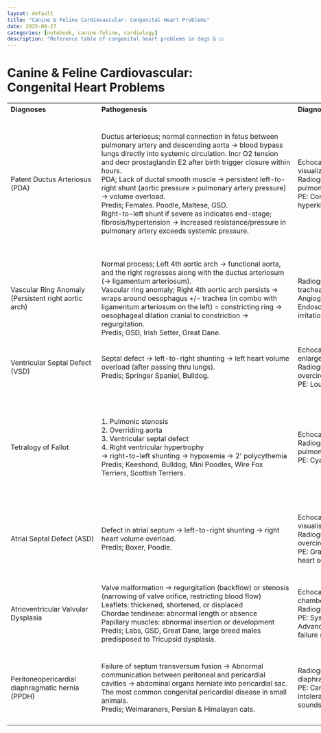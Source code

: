 ```yaml
---
layout: default
title: "Canine & Feline Cardiovascular: Congenital Heart Problems"
date: 2025-08-27
categories: [notebook, canine-feline, cardiology]
description: "Reference table of congenital heart problems in dogs & cats — diagnostics, treatment, and key exam pearls."
---
```


<h1>Canine & Feline Cardiovascular: Congenital Heart Problems</h1>

<div class='prose max-w-none'>
<table border="0" cellpadding="0" cellspacing="0" style="border-collapse:
 collapse;table-layout:fixed;width:1399pt" width="1867">
<col width="199"/>
<col span="3" width="463"/>
<col width="279"/>
<tr height="27">
<th align="left" class="xl67" height="27" width="199">Diagnoses</th>
<th align="left" class="xl67" width="463">Pathogenesis</th>
<th align="left" class="xl67" width="463">Diagnosis</th>
<th align="left" class="xl67" width="463">Treatment</th>
<th align="left" class="xl67" width="279">Prognosis</th>
</tr>
<tr height="320">
<td align="left" class="xl66" height="320" width="199">Patent Ductus Arteriosus (PDA)</td>
<td align="left" class="xl66" width="463">Ductus arteriosus;
  normal connection in fetus between pulmonary artery and descending aorta →
  blood bypass lungs directly into systemic circulation. Incr O2 tension and
  decr prostaglandin E2 after birth trigger closure within hours.<br/>
    PDA; Lack of ductal smooth muscle → persistent <font class="font6">left-to-right</font><font class="font5"> shunt (aortic pressure &gt; pulmonary artery pressure) → </font><font class="font6">volume overload</font><font class="font5">.<br/>
    Predis; </font><font class="font13">Females</font><font class="font14">. </font><font class="font15">Poodle, Maltese, GSD.</font><font class="font5"><br/>
    Right-to-left shunt if severe as indicates end-stage; fibrosis/hypertension
  → increased resistance/pressure in pulmonary artery exceeds systemic
  pressure.</font></td>
<td align="left" class="xl66" width="463"><font class="font7">Echocardiogram:</font><font class="font5"> </font><font class="font6">Left atrial/ventricular enlargement</font><font class="font5">, PDA visualization, mitral regurgitation.<br/>
</font><font class="font7">Radiographs:</font><font class="font5"> Enlarged
  left heart, aneurysmal aorta, pulmonary overcirculation.<br/>
</font><font class="font7">PE:</font><font class="font5"> </font><font class="font6">Continuous left basilar</font><font class="font5"> murmur
  (washing machine), hyperkinetic </font><font class="font6">bounding</font><font class="font5"> pulses.</font></td>
<td align="left" class="xl66" width="463">Interventional
  catheterization; <font class="font6">coil embolisation</font><font class="font5">/<br/>
    vascular plug. (Most PDAs are </font><font class="font6">funnel</font><font class="font5"> shaped with base at aorta and tip at pulmonary artery).<br/>
    Surgical </font><font class="font6">ligation</font><font class="font5">; If
  </font><font class="font6">cylindrical</font><font class="font5"> PDA. (Or
  'Nickel-titanium devices Amplatz Canine Ductal Occluder' for cylindrical PDA
  in future)<br/>
    Medical (CHF): Oxygen, diuretics, ACE inhibitors.</font></td>
<td align="left" class="xl66" width="279">Favorable with
  closure.<br/>
<font class="font8">Poor for right-to-left</font><font class="font5">
  shunt.</font></td>
</tr>
<tr height="213">
<td align="left" class="xl65" height="213" width="199">Vascular Ring Anomaly (Persistent right aortic arch)</td>
<td align="left" class="xl65" width="463"><font class="font9">Normal
  process; Left 4th aortic arch → functional aorta, and the right regresses
  along with the ductus arteriosum (→ ligamentum arteriosum).<br/>
    Vascular ring anomaly; Right 4th aortic arch persists → wraps around
  oesophagus +/- trachea (in combo with ligamentum arteriosum on the left) =
  constricting ring → oesophageal dilation cranial to constriction</font><font class="font5"> → regurgitation.<br/>
    Predis; </font><font class="font15">GSD, Irish Setter, Great Dane</font><font class="font14">.</font></td>
<td align="left" class="xl65" width="463">Radiographs (+/-
  barium contrast); Megaesophagus, tracheal displacement to left, aspiration
  pneumonia.<br/>
    Angiography; precise confirmation of vascular ring.<br/>
    Endoscopy; Narrowing at the level of heart base, mucosal irritation, food
  buildup in cranial esophagus.</td>
<td align="left" class="xl65" width="463">Surgical <font class="font8">ligation</font><font class="font5"> of ligamentum arteriosum
  via left 4th intercostal thoracotomy.<br/>
    Esophageal motility may be impaired → upright feeding, soft or liquid diet,
  multiple small meals</font></td>
<td align="left" class="xl65" width="279">Good if treated <font class="font8">early</font><font class="font5">; residual esophageal
  dysfunction possible.</font></td>
</tr>
<tr height="107">
<td align="left" class="xl66" height="107" width="199">Ventricular Septal Defect (VSD)</td>
<td align="left" class="xl66" width="463">Septal defect → <font class="font6">left-to-right</font><font class="font5"> shunting → </font><font class="font6">left heart</font><font class="font5"> volume overload (after
  passing thru lungs).<br/>
    Predis; </font><font class="font15">Springer Spaniel, Bulldog.</font></td>
<td align="left" class="xl66" width="463"><font class="font7">Echocardiogram:</font><font class="font5"> VSD visualization,</font><font class="font8"> left heart
  enlargement.</font><font class="font5"><br/>
</font><font class="font7">Radiographs:</font><font class="font5"> Enlarged
  left heart, pulmonary overcirculation.<br/>
</font><font class="font7">PE: </font><font class="font5">Loud </font><font class="font8">systolic murmur at right sternal border.</font></td>
<td align="left" class="xl66" width="463">Surgery; <font class="font6">patch graft</font><font class="font5"> or </font><font class="font6">pulmonary artery banding</font><font class="font5"> or
  interventional device closure.<br/>
    Medical; </font><font class="font6">CHF</font><font class="font5"> therapy.</font></td>
<td align="left" class="xl66" width="279">Favorable if small;
  poor for untreated large defects.</td>
</tr>
<tr height="267">
<td align="left" class="xl65" height="267" width="199">Tetralogy of Fallot</td>
<td align="left" class="xl65" width="463"><font class="font6">1.
  Pulmonic stenosis<br/>
    2. Overriding aorta<br/>
    3. Ventricular septal defect<br/>
    4. Right ventricular hypertrophy<br/>
</font><font class="font5">→ </font><font class="font6">right-to-left </font><font class="font5">shunting → hypoxemia → 2' polycythemia<br/>
    Predis; </font><font class="font15">Keeshond, Bulldog, Mini Poodles, Wire
  Fox Terriers, Scottish Terriers.</font></td>
<td align="left" class="xl65" width="463"><font class="font7">Echocardiogram:</font><font class="font5"> VSD, overriding aorta, RV hypertrophy.<br/>
</font><font class="font7">Radiographs:</font><font class="font5"> </font><font class="font6">Right heart enlargement</font><font class="font5">, decreased
  pulmonary vasculature.<br/>
</font><font class="font7">PE: </font><font class="font5">Cyanosis, </font><font class="font6">systolic</font><font class="font5"> murmur, </font><font class="font6">exercise intolerance.</font></td>
<td align="left" class="xl65" width="463"><font class="font7">Medical
  palliative;</font><font class="font10"><br/>
    Phlebotomy</font><font class="font5"> for polycythemia (blood removal with
  concurrent fluid replacement).<br/>
</font><font class="font8">Hydroxyurea</font><font class="font5">
  (suppresses bone marrow RBC production) if repeated phlebotomies
  unachievable.<br/>
</font><font class="font7">Surgery;<br/>
</font><font class="font8">Blalock-Taussig shunt</font><font class="font9">;
  connects a systemic artery and pulmonary artery to incr bloodflow to lungs.
  For young/unstable patients </font><font class="font5">(Palliative not
  corrective)<br/>
</font><font class="font8">Patch graft</font><font class="font5">
  (corrective) to close VSD.</font></td>
<td align="left" class="xl65" width="279">Poor if severe.</td>
</tr>
<tr height="160">
<td align="left" class="xl66" height="160" width="199">Atrial Septal Defect (ASD)</td>
<td align="left" class="xl66" width="463">Defect in atrial
  septum → <font class="font6">left-to-right</font><font class="font5">
  shunting → </font><font class="font6">right heart</font><font class="font5">
  volume overload.<br/>
    Predis; </font><font class="font15">Boxer, Poodle.</font></td>
<td align="left" class="xl66" width="463"><font class="font7">Echocardiogram:</font><font class="font11"> </font><font class="font5">Right heart enlargement, ASD
  visualisation.<br/>
</font><font class="font7">Radiographs:</font><font class="font5"> Enlarged
  right heart, pulmonary overcirculation.<br/>
</font><font class="font7">PE: </font><font class="font5">Grade </font><font class="font8">2-3/6 Systolic left basilar </font><font class="font5">murmur,
  split second heart sound.</font></td>
<td align="left" class="xl66" width="463">Surgery; <font class="font8">patch graft </font><font class="font5">or interventional device
  closure.<br/>
    Medical; CHF therapy.</font></td>
<td align="left" class="xl66" width="279">Favorable if small;
  poor for untreated large defects.</td>
</tr>
<tr height="187">
<td align="left" class="xl65" height="187" width="199">Atrioventricular Valvular Dysplasia</td>
<td align="left" class="xl65" width="463">Valve malformation → <font class="font6">regurgitation</font><font class="font5"> (backflow) </font><font class="font6">or stenosis </font><font class="font5">(narrowing of valve
  orifice, restricting blood flow)</font><font class="font6"><br/>
</font><font class="font5">Leaflets: thickened, shortened, or
  displaced<br/>
    Chordae tendineae: abnormal length or absence<br/>
    Papillary muscles: abnormal insertion or development<br/>
    Predis; </font><font class="font15">Labs, GSD, Great Dane, large breed
  males</font><font class="font5"> predisposed to </font><font class="font6">Tricupsid</font><font class="font5"> dysplasia.</font></td>
<td align="left" class="xl65" width="463"><font class="font7">Echocardiogram:</font><font class="font11"> V</font><font class="font5">alve thickening, leaflet
  displacement, chamber dilation, and regurgitant jets<br/>
</font><font class="font7">Radiographs: </font><font class="font5">Heart
  chamber enlargement, signs of CHF.<br/>
</font><font class="font7">PE: </font><font class="font5">Systolic murmur </font><font class="font8">(right side tricuspid, left side mitral</font><font class="font5">).<br/>
    Advanced </font><font class="font8">tricuspid</font><font class="font5">
  dysplasia may show right-side heart failure signs (</font><font class="font8">ascites
  and hepatomegaly</font><font class="font5">).</font></td>
<td align="left" class="xl65" width="463">Surgery; <font class="font8">valve repair</font><font class="font5">/replacement.<br/>
    Medical; </font><font class="font8">CHF</font><font class="font5"> therapy,
  </font><font class="font8">antiarrhythmics</font><font class="font5">.</font></td>
<td align="left" class="xl65" width="279">Variable based on
  severity.</td>
</tr>
<tr height="160">
<td align="left" class="xl66" height="160" width="199">Peritoneopericardial diaphragmatic hernia (PPDH)</td>
<td align="left" class="xl66" width="463">Failure of <font class="font8">septum transversum fusion</font><font class="font5"> → Abnormal
  communication between peritoneal and pericardial cavities → abdominal organs </font><font class="font8">herniate into pericardial sac</font><font class="font5">.<br/>
    The most common congenital pericardial disease in small animals.<br/>
    Predis; </font><font class="font15">Weimaraners, Persian &amp; Himalayan
  cats.</font></td>
<td align="left" class="xl66" width="463"><font class="font7">Radiographs:</font><font class="font5"> Cardiomegaly, </font><font class="font8">silhouette</font><font class="font5"> between heart &amp; diaphragm.<br/>
</font><font class="font7">PE:</font><font class="font11"> </font><font class="font5">Can be </font><font class="font8">asymptomatic</font><font class="font5">. Respiratory distress, exercise intolerance, GIT signs if
  bowel involved, muffled heart sounds (pericardial space compression).</font></td>
<td align="left" class="xl66" width="463">Surgery: <font class="font8">Hernia repair</font><font class="font5"> (herniorrhaphy) via
  midline laparotomy in symptomatic cases.</font></td>
<td align="left" class="xl66" width="279"><font class="font6">Excellent</font><font class="font5"> unless </font><font class="font6">adhesions</font><font class="font5"> between abdominal organs and pericardium complicate surgery.</font></td>
</tr>
<?if supportMisalignedColumns?>
<tr height="0">
<td width="199"></td>
<td width="463"></td>
<td width="463"></td>
<td width="463"></td>
<td width="279"></td>
</tr>
<?endif?>
</table>
</div>
